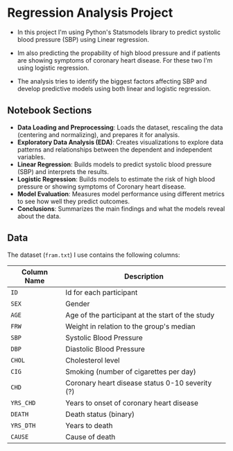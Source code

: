 # Regression Analysis Project

- In this project I'm using Python's Statsmodels library to predict systolic blood pressure (SBP) using Linear regression.

- Im also predicting the propability of high blood pressure and if patients are showing symptoms of coronary heart disease. For these two I'm using logistic regression.

- The analysis tries to identify the biggest factors affecting SBP and develop predictive models using both linear and logistic regression.

## Notebook Sections

- **Data Loading and Preprocessing**: Loads the dataset, rescaling the data (centering and normalizing), and prepares it for analysis.
- **Exploratory Data Analysis (EDA)**: Creates visualizations to explore data patterns and relationships between the dependent and independent variables.
- **Linear Regression**: Builds models to predict systolic blood pressure (SBP) and interprets the results.
- **Logistic Regression**: Builds models to estimate the risk of high blood pressure or showing symptoms of Coronary heart disease.
- **Model Evaluation**: Measures model performance using different metrics to see how well they predict outcomes.
- **Conclusions**: Summarizes the main findings and what the models reveal about the data.



## Data

The dataset (`fram.txt`) I use contains the following columns:

| Column Name | Description                                     |
|-------------|-------------------------------------------------|
| `ID`        | Id for each participant                         |
| `SEX`       | Gender                                          |
| `AGE`       | Age of the participant at the start of the study|
| `FRW`       | Weight in relation to the group's median        |
| `SBP`       | Systolic Blood Pressure                         |
| `DBP`       | Diastolic Blood Pressure                        |
| `CHOL`      | Cholesterol level                               |
| `CIG`       | Smoking (number of cigarettes per day)          |
| `CHD`       | Coronary heart disease status 0-10 severity (?) |
| `YRS_CHD`   | Years to onset of coronary heart disease        |
| `DEATH`     | Death status (binary)                           |
| `YRS_DTH`   | Years to death                                  |
| `CAUSE`     | Cause of death                                  |

